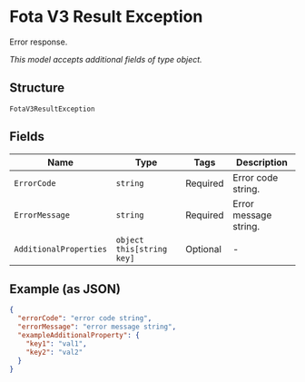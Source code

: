 
# Fota V3 Result Exception

Error response.

*This model accepts additional fields of type object.*

## Structure

`FotaV3ResultException`

## Fields

| Name | Type | Tags | Description |
|  --- | --- | --- | --- |
| `ErrorCode` | `string` | Required | Error code string. |
| `ErrorMessage` | `string` | Required | Error message string. |
| `AdditionalProperties` | `object this[string key]` | Optional | - |

## Example (as JSON)

```json
{
  "errorCode": "error code string",
  "errorMessage": "error message string",
  "exampleAdditionalProperty": {
    "key1": "val1",
    "key2": "val2"
  }
}
```

